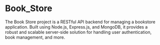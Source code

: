 # Book_Store
The Book Store project is a RESTful API backend for managing a bookstore application. Built using Node.js, Express.js, and MongoDB, it provides a robust and scalable server-side solution for handling user authentication, book management, and more.
